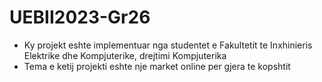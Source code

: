# UEBII2023-Gr26

- Ky projekt eshte implementuar nga studentet e Fakultetit te Inxhinieris Elektrike dhe Kompjuterike, drejtimi Kompjuterika
- Tema e ketij projekti eshte nje market online per gjera te kopshtit

